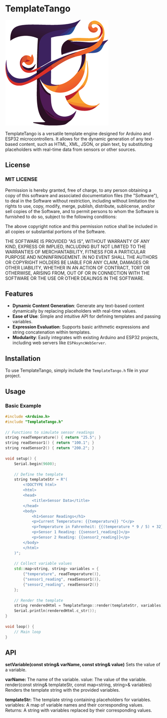 # TemplateTango
![TemplateTango Logo](https://github.com/jonp92/TemplateTango/blob/6bbdf242115dbba2eca92f017660a15902b9c88f/tt_no_text.png?raw=true)

TemplateTango is a versatile template engine designed for Arduino and ESP32 microcontrollers. It allows for the dynamic generation of any text-based content, such as HTML, XML, JSON, or plain text, by substituting placeholders with real-time data from sensors or other sources.

## License

### MIT LICENSE

Permission is hereby granted, free of charge, to any person obtaining a copy
of this software and associated documentation files (the "Software"), to deal
in the Software without restriction, including without limitation the rights
to use, copy, modify, merge, publish, distribute, sublicense, and/or sell
copies of the Software, and to permit persons to whom the Software is
furnished to do so, subject to the following conditions:

The above copyright notice and this permission notice shall be included in all
copies or substantial portions of the Software.

THE SOFTWARE IS PROVIDED "AS IS", WITHOUT WARRANTY OF ANY KIND, EXPRESS OR
IMPLIED, INCLUDING BUT NOT LIMITED TO THE WARRANTIES OF MERCHANTABILITY,
FITNESS FOR A PARTICULAR PURPOSE AND NONINFRINGEMENT. IN NO EVENT SHALL THE
AUTHORS OR COPYRIGHT HOLDERS BE LIABLE FOR ANY CLAIM, DAMAGES OR OTHER
LIABILITY, WHETHER IN AN ACTION OF CONTRACT, TORT OR OTHERWISE, ARISING FROM,
OUT OF OR IN CONNECTION WITH THE SOFTWARE OR THE USE OR OTHER DEALINGS IN THE
SOFTWARE.

## Features

- **Dynamic Content Generation**: Generate any text-based content dynamically by replacing placeholders with real-time values.
- **Ease of Use**: Simple and intuitive API for defining templates and passing variables.
- **Expression Evaluation**: Supports basic arithmetic expressions and string concatenation within templates.
- **Modularity**: Easily integrates with existing Arduino and ESP32 projects, including web servers like `ESPAsyncWebServer`.

## Installation

To use TemplateTango, simply include the `TemplateTango.h` file in your project.

## Usage

### Basic Example

```cpp
#include <Arduino.h>
#include "TemplateTango.h"

// Functions to simulate sensor readings
string readTemperature() { return "25.5"; }
string readSensor1() { return "100.1"; }
string readSensor2() { return "200.2"; }

void setup() {
    Serial.begin(9600);

    // Define the template
    string templateStr = R"(
        <!DOCTYPE html>
        <html>
        <head>
            <title>Sensor Data</title>
        </head>
        <body>
            <h1>Sensor Readings</h1>
            <p>Current Temperature: {{temperature}} °C</p>
            <p>Temperature in Fahrenheit: {{(temperature * 9 / 5) + 32}} °F</p>
            <p>Sensor 1 Reading: {{sensor1_reading}}</p>
            <p>Sensor 2 Reading: {{sensor2_reading}}</p>
        </body>
        </html>
    )";

    // Collect variable values
    std::map<string, string> variables = {
        {"temperature", readTemperature()},
        {"sensor1_reading", readSensor1()},
        {"sensor2_reading", readSensor2()}
    };

    // Render the template
    string renderedHtml = TemplateTango::render(templateStr, variables);
    Serial.println(renderedHtml.c_str());
}

void loop() {
    // Main loop
}
```

## API

**setVariable(const string& varName, const string& value)**
Sets the value of a variable.

**varName:** The name of the variable.
value: The value of the variable.
render(const string& templateStr, const map<string, string>& variables)
Renders the template string with the provided variables.

**templateStr:** The template string containing placeholders for variables.
variables: A map of variable names and their corresponding values.
Returns: A string with variables replaced by their corresponding values.
